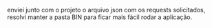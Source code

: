 enviei junto com o projeto o arquivo json com os requests solicitados, resolvi manter a pasta BIN para ficar mais fácil rodar a aplicação.
